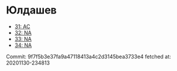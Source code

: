 # Юлдашев
- [31: AC](31.md)
- [32: NA](32.md)
- [33: NA](33.md)
- [34: NA](34.md)

Commit: 9f7f5b3e37fa9a47118413a4c2d3145bea3733e4
 fetched at: 20201130-234813
